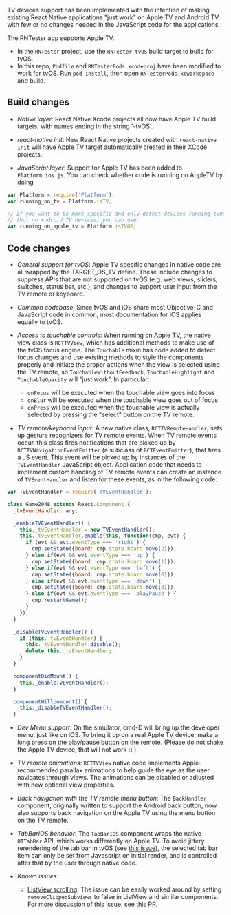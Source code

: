 TV devices support has been implemented with the intention of making existing React Native applications "just work" on Apple TV and Android TV, with few or no changes needed in the JavaScript code for the applications.

The RNTester app supports Apple TV.
- In the `RNTester` project,  use the `RNTester-tvOS` build target to build for tvOS.
- In this repo, `Podfile` and `RNTesterPods.xcodeproj` have been modified to work for tvOS.  Run `pod install`, then open `RNTesterPods.xcworkspace` and build.

## Build changes

- _Native layer_: React Native Xcode projects all now have Apple TV build targets, with names ending in the string '-tvOS'.

- _react-native init_: New React Native projects created with `react-native init` will have Apple TV target automatically created in their XCode projects.

- _JavaScript layer_: Support for Apple TV has been added to `Platform.ios.js`. You can check whether code is running on AppleTV by doing

```javascript
var Platform = require('Platform');
var running_on_tv = Platform.isTV;

// If you want to be more specific and only detect devices running tvOS
// (but no Android TV devices) you can use:
var running_on_apple_tv = Platform.isTVOS;
```

## Code changes

- _General support for tvOS_: Apple TV specific changes in native code are all wrapped by the TARGET_OS_TV define. These include changes to suppress APIs that are not supported on tvOS (e.g. web views, sliders, switches, status bar, etc.), and changes to support user input from the TV remote or keyboard.

- _Common codebase_: Since tvOS and iOS share most Objective-C and JavaScript code in common, most documentation for iOS applies equally to tvOS.

- _Access to touchable controls_: When running on Apple TV, the native view class is `RCTTVView`, which has additional methods to make use of the tvOS focus engine. The `Touchable` mixin has code added to detect focus changes and use existing methods to style the components properly and initiate the proper actions when the view is selected using the TV remote, so `TouchableWithoutFeedback`, `TouchableHighlight` and `TouchableOpacity` will "just work". In particular:

  - `onFocus` will be executed when the touchable view goes into focus
  - `onBlur` will be executed when the touchable view goes out of focus
  - `onPress` will be executed when the touchable view is actually selected by pressing the "select" button on the TV remote.

- _TV remote/keyboard input_: A new native class, `RCTTVRemoteHandler`, sets up gesture recognizers for TV remote events. When TV remote events occur, this class fires notifications that are picked up by `RCTTVNavigationEventEmitter` (a subclass of `RCTEventEmitter`), that fires a JS event. This event will be picked up by instances of the `TVEventHandler` JavaScript object. Application code that needs to implement custom handling of TV remote events can create an instance of `TVEventHandler` and listen for these events, as in the following code:

```javascript
var TVEventHandler = require('TVEventHandler');

class Game2048 extends React.Component {
  _tvEventHandler: any;

  _enableTVEventHandler() {
    this._tvEventHandler = new TVEventHandler();
    this._tvEventHandler.enable(this, function(cmp, evt) {
      if (evt && evt.eventType === 'right') {
        cmp.setState({board: cmp.state.board.move(2)});
      } else if(evt && evt.eventType === 'up') {
        cmp.setState({board: cmp.state.board.move(1)});
      } else if(evt && evt.eventType === 'left') {
        cmp.setState({board: cmp.state.board.move(0)});
      } else if(evt && evt.eventType === 'down') {
        cmp.setState({board: cmp.state.board.move(3)});
      } else if(evt && evt.eventType === 'playPause') {
        cmp.restartGame();
      }
    });
  }

  _disableTVEventHandler() {
    if (this._tvEventHandler) {
      this._tvEventHandler.disable();
      delete this._tvEventHandler;
    }
  }

  componentDidMount() {
    this._enableTVEventHandler();
  }

  componentWillUnmount() {
    this._disableTVEventHandler();
  }
```

- _Dev Menu support_: On the simulator, cmd-D will bring up the developer menu, just like on iOS. To bring it up on a real Apple TV device, make a long press on the play/pause button on the remote. (Please do not shake the Apple TV device, that will not work :) )

- _TV remote animations_: `RCTTVView` native code implements Apple-recommended parallax animations to help guide the eye as the user navigates through views. The animations can be disabled or adjusted with new optional view properties.

- _Back navigation with the TV remote menu button_: The `BackHandler` component, originally written to support the Android back button, now also supports back navigation on the Apple TV using the menu button on the TV remote.

- _TabBarIOS behavior_: The `TabBarIOS` component wraps the native `UITabBar` API, which works differently on Apple TV. To avoid jittery rerendering of the tab bar in tvOS (see [this issue](https://github.com/facebook/react-native/issues/15081)), the selected tab bar item can only be set from Javascript on initial render, and is controlled after that by the user through native code.

- _Known issues_:

  - [ListView scrolling](https://github.com/facebook/react-native/issues/12793). The issue can be easily worked around by setting `removeClippedSubviews` to false in ListView and similar components. For more discussion of this issue, see [this PR](https://github.com/facebook/react-native/pull/12944).
